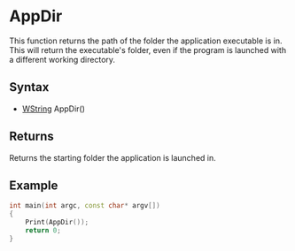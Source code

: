 # AppDir

This function returns the path of the folder the application executable is in. This will return the executable's folder, even if the program is launched with a different working directory.

## Syntax

- [WString](WString.md) AppDir()

## Returns

Returns the starting folder the application is launched in.

## Example

```c++
int main(int argc, const char* argv[])
{
    Print(AppDir());
    return 0;
}
```
